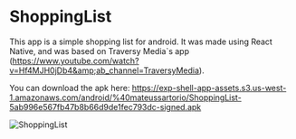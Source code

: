 # ShoppingList
This app is a simple shopping list for android. It was made using React Native, and was based on Traversy Media`s app (https://www.youtube.com/watch?v=Hf4MJH0jDb4&amp;ab_channel=TraversyMedia).

You can download the apk here: https://exp-shell-app-assets.s3.us-west-1.amazonaws.com/android/%40mateussartorio/ShoppingList-5ab996e567fb47b8b66d9de1fec793dc-signed.apk

![ShoppingList](https://user-images.githubusercontent.com/69646100/123479894-f2048700-d5d7-11eb-93a8-32d95e67a96c.jpg)

